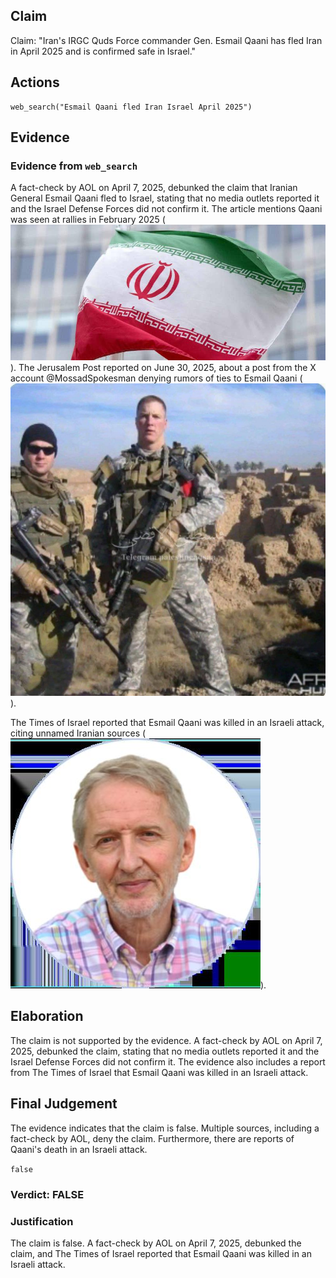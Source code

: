 ## Claim
Claim: "Iran's IRGC Quds Force commander Gen. Esmail Qaani has fled Iran in April 2025 and is confirmed safe in Israel."

## Actions
```
web_search("Esmail Qaani fled Iran Israel April 2025")
```

## Evidence
### Evidence from `web_search`
A fact-check by AOL on April 7, 2025, debunked the claim that Iranian General Esmail Qaani fled to Israel, stating that no media outlets reported it and the Israel Defense Forces did not confirm it. The article mentions Qaani was seen at rallies in February 2025 (![image 5457](media/2025-08-23_01-42-1755913356-232280.jpg)). The Jerusalem Post reported on June 30, 2025, about a post from the X account @MossadSpokesman denying rumors of ties to Esmail Qaani (![image 1](media/0.jpg)).

The Times of Israel reported that Esmail Qaani was killed in an Israeli attack, citing unnamed Iranian sources (![image 5483](media/2025-08-23_01-42-1755913373-573154.jpg)).


## Elaboration
The claim is not supported by the evidence. A fact-check by AOL on April 7, 2025, debunked the claim, stating that no media outlets reported it and the Israel Defense Forces did not confirm it. The evidence also includes a report from The Times of Israel that Esmail Qaani was killed in an Israeli attack.


## Final Judgement
The evidence indicates that the claim is false. Multiple sources, including a fact-check by AOL, deny the claim. Furthermore, there are reports of Qaani's death in an Israeli attack.

`false`


### Verdict: FALSE

### Justification
The claim is false. A fact-check by AOL on April 7, 2025, debunked the claim, and The Times of Israel reported that Esmail Qaani was killed in an Israeli attack.
